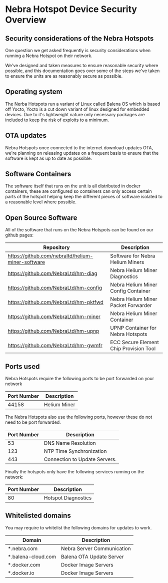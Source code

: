 # Nebra Hotspot Device Security Overview

## Security considerations of the Nebra Hotspots

One question we get asked frequently is security considerations when running a Nebra Hotspot on their network.

We've designed and taken measures to ensure reasonable security where possible, and this documentation goes over some of the steps we've taken to ensure the units are as reasonably secure as possible.

## Operating system

The Nerba Hotspots run a variant of Linux called Balena OS which is based off Yocto, Yocto is a cut down variant of linux designed for embedded devices. Due to it's lightweight nature only necessary packages are included to keep the risk of exploits to a minimum.

## OTA updates

Nebra Hotspots once connected to the internet download updates OTA, we're planning on releasing updates on a frequent basis to ensure that the software is kept as up to date as possible.

## Software Containers

The software itself that runs on the unit is all distributed in docker containers, these are configured so containers can only access certain parts of the hotspot helping keep the different pieces of software isolated to a reasonable level where possible.

## Open Source Software

All of the software that runs on the Nebra Hotspots can be found on our github pages:

| Repository | Description |
| --- | ---  |
| <https://github.com/nebraltd/helium-miner-software> | Software for Nebra Helium Miners |
| <https://github.com/NebraLtd/hm-diag> |Nebra Helium Miner Diagnostics |
| <https://github.com/NebraLtd/hm-config> | Nebra Helium Miner Config Container |
| <https://github.com/NebraLtd/hm-pktfwd> | Nebra Helium Miner Packet Forwarder |
| <https://github.com/NebraLtd/hm-miner> | Nebra Helium Miner Container |
| <https://github.com/NebraLtd/hm-upnp> | UPNP Container for Nebra Hotspots |
| <https://github.com/NebraLtd/hm-gwmfr> | ECC Secure Element Chip Provision  Tool  |

## Ports used

Nebra Hotspots require the following ports to be port forwarded on your network

| Port Number | Description |
| --- | ---  |
| 44158 | Helium Miner |

The Nebra Hotspots also use the following ports, however these do not need to be port forwarded.

| Port Number | Description |
| --- | ---  |
| 53 | DNS Name Resolution |
| 123 | NTP Time Synchronization |
| 443 | Connection to Update Servers. |

Finally the hotspots only have the following services running on the network:

| Port Number | Description |
| --- | ---  |
| 80 | Hotspot Diagnostics |


## Whitelisted domains

You may require to whitelist the following domains for updates to work.

| Domain | Description |
| --- | ---  |
| *.nebra.com | Nebra Server Communication |
| *.balena-cloud.com | Balena OTA Update Server |
| *.docker.com | Docker Image Servers |
| *.docker.io | Docker Image Servers |
